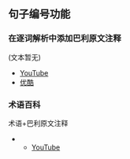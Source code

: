 ## 句子编号功能
### 在逐词解析中添加巴利原文注释
(文本暂无)
- [YouTube](https://youtu.be/phRFoQbAh8s "按住Ctrl键点开")
- [优酷](https://v.youku.com/v_show/id_XNDgwOTg4OTA0NA==.html "按住Ctrl键点开")

### 术语百科
术语+巴利原文注释
- * [YouTube](https://youtu.be/YxVwxYA4spU)